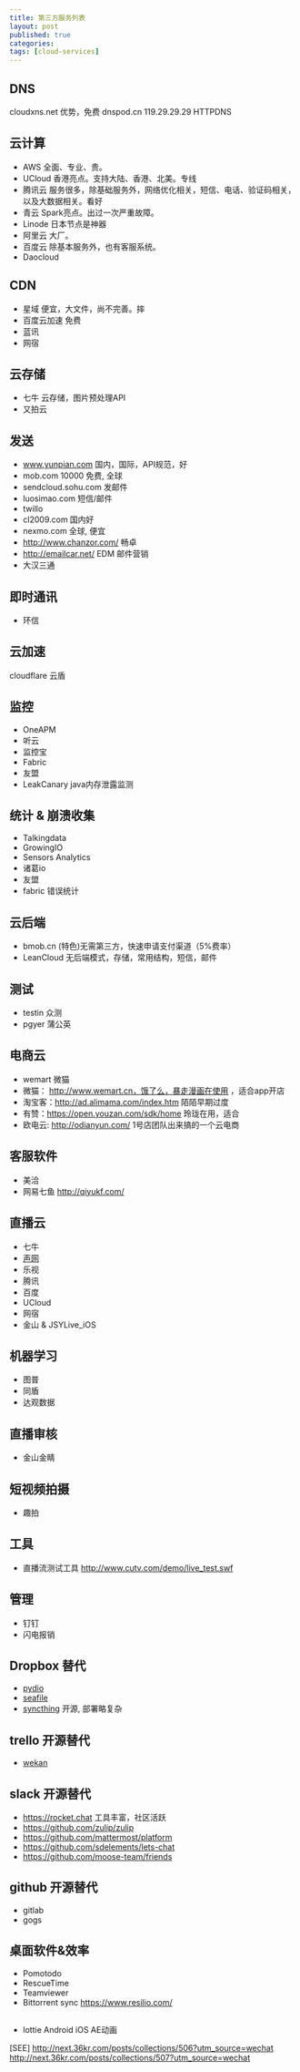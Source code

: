 ```yaml
---
title: 第三方服务列表
layout: post
published: true
categories:
tags: [cloud-services]
---
```


## DNS
cloudxns.net 优势，免费
dnspod.cn    119.29.29.29 HTTPDNS

## 云计算
* AWS     全面、专业、贵。
* UCloud  香港亮点。支持大陆、香港、北美。专线
* 腾讯云  服务很多，除基础服务外，网络优化相关，短信、电话、验证码相关，以及大数据相关。看好
* 青云    Spark亮点。出过一次严重故障。
* Linode  日本节点是神器
* 阿里云  大厂。
* 百度云  除基本服务外，也有客服系统。
* Daocloud

## CDN
* 星域        便宜，大文件，尚不完善。摔
* 百度云加速  免费
* 蓝讯
* 网宿

## 云存储
* 七牛      云存储，图片预处理API
* 又拍云

## 发送
* www.yunpian.com 国内，国际，API规范，好
* mob.com    10000 免费, 全球
* sendcloud.sohu.com 发邮件
* luosimao.com 短信/邮件
* twillo
* cl2009.com  国内好
* nexmo.com   全球, 便宜
* http://www.chanzor.com/ 畅卓
* http://emailcar.net/  EDM 邮件营销
* 大汉三通

## 即时通讯
* 环信


## 云加速
cloudflare
云盾

## 监控
* OneAPM
* 听云
* 监控宝
* Fabric
* 友盟
* LeakCanary  java内存泄露监测

## 统计 & 崩溃收集
* Talkingdata
* GrowingIO
* Sensors Analytics
* 诸葛io
* 友盟
* fabric      错误统计

## 云后端
* bmob.cn     (特色)无需第三方，快速申请支付渠道（5%费率）
* LeanCloud   无后端模式，存储，常用结构，短信，邮件

## 测试
* testin  众测
* pgyer   蒲公英

## 电商云
* wemart 微猫
* 微猫： http://www.wemart.cn，饿了么，暴走漫画在使用 ，适合app开店
* 淘宝客：http://ad.alimama.com/index.htm 陌陌早期过度
* 有赞：https://open.youzan.com/sdk/home  玲珑在用，适合
* 欧电云: http://odianyun.com/ 1号店团队出来搞的一个云电商

## 客服软件
* 美洽
* 网易七鱼 http://qiyukf.com/

## 直播云
* 七牛
* [声网](www.agora.io)
* 乐视
* 腾讯
* 百度
* UCloud
* 网宿
* 金山 & JSYLive_iOS

## 机器学习
* 图普
* 同盾
* 达观数据

## 直播审核
* 金山金睛

## 短视频拍摄
* 趣拍

## 工具
* 直播流测试工具 http://www.cutv.com/demo/live_test.swf

## 管理
* 钉钉
* 闪电报销

## Dropbox 替代
* [pydio](https://pydio.com)
* [seafile](https://seafile.com)
* [syncthing](syncthing.net) 开源, 部署略复杂

## trello 开源替代
* [wekan](https://github.com/wekan/wekan)

## slack 开源替代
* https://rocket.chat 工具丰富，社区活跃
* https://github.com/zulip/zulip
* https://github.com/mattermost/platform
* https://github.com/sdelements/lets-chat
* https://github.com/moose-team/friends

## github 开源替代
* gitlab
* gogs

## 桌面软件&效率
* Pomotodo
* RescueTime
* Teamviewer
* Bittorrent sync https://www.resilio.com/

##
* lottie Android iOS AE动画

[SEE]
    http://next.36kr.com/posts/collections/506?utm_source=wechat
    http://next.36kr.com/posts/collections/507?utm_source=wechat
